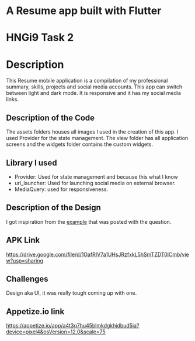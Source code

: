 # A Resume app built with Flutter

# HNGi9 Task 2

# Description
This Resume mobile application is a compilation of my professional summary, skills, projects and social media accounts. This app can switch between light and dark mode. It is responsive and it has my social media links.

## Description of the Code
The assets folders houses all images I used in the creation of this app. I used Provider for the state management.
The view folder has all application screens and the widgets folder contains the custom widgets.

## Library I used
 * Provider: Used for state management and because this what I know
 * url_launcher: Used for launching social media on external browser.
 * MediaQuery: used for responsiveness.

## Description of the Design
I got inspiration from the [example](https://dribbble.com/shots/14436103-Resume-App) that was posted with the question.

## APK Link
https://drive.google.com/file/d/1OafRIV7a1UHsJRzfxkL5hSmTZDT0lCmb/view?usp=sharing

## Challenges
Design aka UI, it was really tough coming up with one.

## Appetize.io link
https://appetize.io/app/a4t3q7hu45blmkdgkhjdbud5ia?device=pixel4&osVersion=12.0&scale=75






